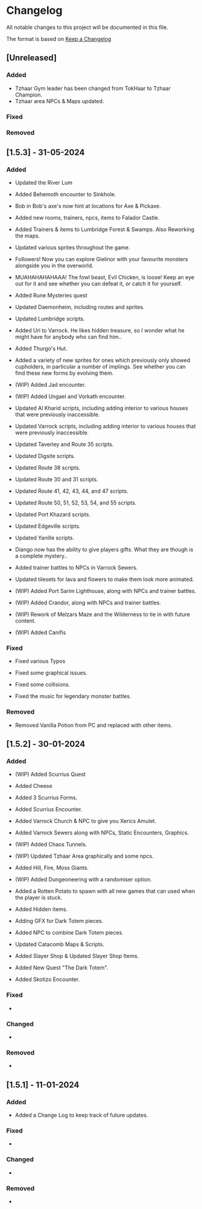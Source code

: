 # Changelog

All notable changes to this project will be documented in this file.

The format is based on [Keep a Changelog](https://keepachangelog.com/en/1.0.0/)

## [Unreleased]

### Added

- Tzhaar Gym leader has been changed from TokHaar to Tzhaar Champion.
- Tzhaar area NPCs & Maps updated.

### Fixed

### Removed


## [1.5.3] - 31-05-2024

### Added

- Updated the River Lum

- Added Behemoth encounter to Sinkhole.

- Bob in Bob's axe's now hint at locations for Axe & Pickaxe.

- Added new rooms, trainers, npcs, items to Falador Castle.

- Added Trainers & items to Lumbridge Forest & Swamps. Also Reworking the maps.

- Updated various sprites throughout the game.

- Followers! Now you can explore Gielinor with your favourite monsters alongside you in the overworld.

- MUAHAHAHAHAAA! The fowl beast, Evil Chicken, is loose! Keep an eye out for it and see whether you can defeat it, or catch it for yourself.

- Added Rune Mysteries quest

- Updated Daemonheim, including routes and sprites.

- Updated Lumbridge scripts.

- Added Uri to Varrock. He likes hidden treasure, so I wonder what he might have for anybody who can find him..

- Added Thurgo's Hut.

- Added a variety of new sprites for ones which previously only showed cupholders, in particular a number of implings. See whether you can find these new forms by evolving them.

- (WIP) Added Jad encounter.

- (WIP) Added Ungael and Vorkath encounter.

- Updated Al Kharid scripts, including adding interior to various houses that were previously inaccessible.

- Updated Varrock scripts, including adding interior to various houses that were previously inaccessible.

- Updated Taverley and Route 35 scripts.

- Updated Digsite scripts.

- Updated Route 38 scripts.

- Updated Route 30 and 31 scripts.

- Updated Route 41, 42, 43, 44, and 47 scripts.

- Updated Route 50, 51, 52, 53, 54, and 55 scripts.

- Updated Port Khazard scripts.

- Updated Edgeville scripts.

- Updated Yanille scripts.

- Diango now has the ability to give players gifts. What they are though is a complete mystery..

- Added trainer battles to NPCs in Varrock Sewers.

- Updated tilesets for lava and flowers to make them look more animated.

- (WIP) Added Port Sarim Lighthouse, along with NPCs and trainer battles.

- (WIP) Added Crandor, along with NPCs and trainer battles.

- (WIP) Rework of Melzars Maze and the Wilderness to tie in with future content.

- (WIP) Added Canifis

### Fixed

- Fixed various Typos

- Fixed some graphical issues.

- Fixed some collisions.

- Fixed the music for legendary monster battles.

### Removed

- Removed Vanilla Potion from PC and replaced with other items.


## [1.5.2] - 30-01-2024

### Added

- (WIP) Added Scurrius Quest

- Added Cheese

- Added 3 Scurrius Forms.

- Added Scurrius Encounter.

- Added Varrock Church & NPC to give you Xerics Amulet.

- Added Varrock Sewers along with NPCs, Static Encounters, Graphics.

- (WIP) Added Chaos Tunnels.

- (WIP) Updated Tzhaar Area graphically and some npcs.

- Added Hill, Fire, Moss Giants.

- (WIP) Added Dungeoneering with a randomiser option. 

- Added a Rotten Potato to spawn with all new games that can used when the player is stuck.

- Added Hidden items.

- Adding GFX for Dark Totem pieces.

- Added NPC to combine Dark Totem pieces.

- Updated Catacomb Maps & Scripts.

- Added Slayer Shop & Updated Slayer Shop Items.

- Added New Quest "The Dark Totem".

- Added Skotizo Encounter.

### Fixed

- 

### Changed

- 

### Removed

- 

## [1.5.1] - 11-01-2024

### Added

- Added a Change Log to keep track of future updates.

### Fixed

- 

### Changed

- 

### Removed

- 